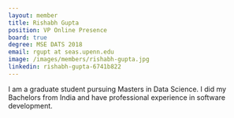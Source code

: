 ```yaml
---
layout: member
title: Rishabh Gupta
position: VP Online Presence
board: true
degree: MSE DATS 2018
email: rgupt at seas.upenn.edu
image: /images/members/rishabh-gupta.jpg
linkedin: rishabh-gupta-6741b822
---
```


I am a graduate student pursuing Masters in Data Science. I did my Bachelors from India and have professional experience in software development.
